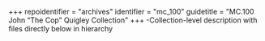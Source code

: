 +++
repoidentifier = "archives"
identifier = "mc_100"
guidetitle = "MC.100 John “The Cop” Quigley Collection"
+++
-Collection-level description with files directly below in hierarchy